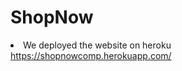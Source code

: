 # ShopNow
<li>We deployed the website on heroku <a href="https://shopnowcomp.herokuapp.com/"> https://shopnowcomp.herokuapp.com/</a></li>
